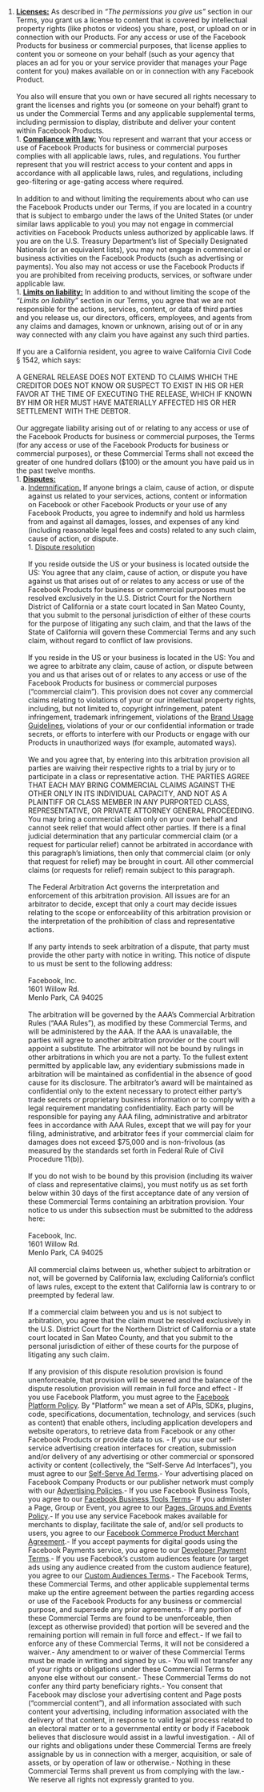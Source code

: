 1. **<u>Licenses:</u>** As described in *“The permissions you give us”* section in our Terms, you grant us a license to content that is covered by intellectual property rights (like photos or videos) you share, post, or upload on or in connection with our Products. For any access or use of the Facebook Products for business or commercial purposes, that license applies to content you or someone on your behalf (such as your agency that places an ad for you or your service provider that manages your Page content for you) makes available on or in connection with any Facebook Product. <br/><br/> You also will ensure that you own or have secured all rights necessary to grant the licenses and rights you (or someone on your behalf) grant to us under the Commercial Terms and any applicable supplemental terms, including permission to display, distribute and deliver your content within Facebook Products. <br/>1. **<u>Compliance with law:</u>** You represent and warrant that your access or use of Facebook Products for business or commercial purposes complies with all applicable laws, rules, and regulations. You further represent that you will restrict access to your content and apps in accordance with all applicable laws, rules, and regulations, including geo-filtering or age-gating access where required. <br/><br/> In addition to and without limiting the requirements about who can use the Facebook Products under our Terms, if you are located in a country that is subject to embargo under the laws of the United States (or under similar laws applicable to you) you may not engage in commercial activities on Facebook Products unless authorized by applicable laws. If you are on the U.S. Treasury Department’s list of Specially Designated Nationals (or an equivalent lists), you may not engage in commercial or business activities on the Facebook Products (such as advertising or payments). You also may not access or use the Facebook Products if you are prohibited from receiving products, services, or software under applicable law. <br/>1. **<u>Limits on liability:</u>** In addition to and without limiting the scope of the *“Limits on liability”* section in our Terms, you agree that we are not responsible for the actions, services, content, or data of third parties and you release us, our directors, officers, employees, and agents from any claims and damages, known or unknown, arising out of or in any way connected with any claim you have against any such third parties. <br/><br/> If you are a California resident, you agree to waive California Civil Code § 1542, which says: <br/><br/> A GENERAL RELEASE DOES NOT EXTEND TO CLAIMS WHICH THE CREDITOR DOES NOT KNOW OR SUSPECT TO EXIST IN HIS OR HER FAVOR AT THE TIME OF EXECUTING THE RELEASE, WHICH IF KNOWN BY HIM OR HER MUST HAVE MATERIALLY AFFECTED HIS OR HER SETTLEMENT WITH THE DEBTOR. <br/><br/> Our aggregate liability arising out of or relating to any access or use of the Facebook Products for business or commercial purposes, the Terms (for any access or use of the Facebook Products for business or commercial purposes), or these Commercial Terms shall not exceed the greater of one hundred dollars ($100) or the amount you have paid us in the past twelve months. <br/>1. **<u>Disputes:</u>**<ol style="list-style-type: lower-alpha"><li><u>Indemnification.</u> If anyone brings a claim, cause of action, or dispute against us related to your services, actions, content or information on Facebook or other Facebook Products or your use of any Facebook Products, you agree to indemnify and hold us harmless from and against all damages, losses, and expenses of any kind (including reasonable legal fees and costs) related to any such claim, cause of action, or dispute.<br/>1. <u>Dispute resolution</u><br/><br/> If you reside outside the US or your business is located outside the US: You agree that any claim, cause of action, or dispute you have against us that arises out of or relates to any access or use of the Facebook Products for business or commercial purposes must be resolved exclusively in the U.S. District Court for the Northern District of California or a state court located in San Mateo County, that you submit to the personal jurisdiction of either of these courts for the purpose of litigating any such claim, and that the laws of the State of California will govern these Commercial Terms and any such claim, without regard to conflict of law provisions. <br/><br/> If you reside in the US or your business is located in the US: You and we agree to arbitrate any claim, cause of action, or dispute between you and us that arises out of or relates to any access or use of the Facebook Products for business or commercial purposes (“commercial claim”). This provision does not cover any commercial claims relating to violations of your or our intellectual property rights, including, but not limited to, copyright infringement, patent infringement, trademark infringement, violations of the <u>Brand Usage Guidelines</u>, violations of your or our confidential information or trade secrets, or efforts to interfere with our Products or engage with our Products in unauthorized ways (for example, automated ways). <br/><br/> We and you agree that, by entering into this arbitration provision all parties are waiving their respective rights to a trial by jury or to participate in a class or representative action. THE PARTIES AGREE THAT EACH MAY BRING COMMERCIAL CLAIMS AGAINST THE OTHER ONLY IN ITS INDIVIDUAL CAPACITY, AND NOT AS A PLAINTIFF OR CLASS MEMBER IN ANY PURPORTED CLASS, REPRESENTATIVE, OR PRIVATE ATTORNEY GENERAL PROCEEDING. You may bring a commercial claim only on your own behalf and cannot seek relief that would affect other parties. If there is a final judicial determination that any particular commercial claim (or a request for particular relief) cannot be arbitrated in accordance with this paragraph’s limiations, then only that commercial claim (or only that request for relief) may be brought in court. All other commercial claims (or requests for relief) remain subject to this paragraph. <br/><br/> The Federal Arbitration Act governs the interpretation and enforcement of this arbitration provision. All issues are for an arbitrator to decide, except that only a court may decide issues relating to the scope or enforceability of this arbitration provision or the interpretation of the prohibition of class and representative actions. <br/><br/> If any party intends to seek arbitration of a dispute, that party must provide the other party with notice in writing. This notice of dispute to us must be sent to the following address: <br/><br/> Facebook, Inc.<br/> 1601 Willow Rd.<br/> Menlo Park, CA 94025 <br/><br/> The arbitration will be governed by the AAA’s Commercial Arbitration Rules (“AAA Rules”), as modified by these Commercial Terms, and will be administered by the AAA. If the AAA is unavailable, the parties will agree to another arbitration provider or the court will appoint a substitute. The arbitrator will not be bound by rulings in other arbitrations in which you are not a party. To the fullest extent permitted by applicable law, any evidentiary submissions made in arbitration will be maintained as confidential in the absence of good cause for its disclosure. The arbitrator’s award will be maintained as confidential only to the extent necessary to protect either party’s trade secrets or proprietary business information or to comply with a legal requirement mandating confidentiality. Each party will be responsible for paying any AAA filing, administrative and arbitrator fees in accordance with AAA Rules, except that we will pay for your filing, administrative, and arbitrator fees if your commercial claim for damages does not exceed $75,000 and is non-frivolous (as measured by the standards set forth in Federal Rule of Civil Procedure 11(b)). <br/><br/> If you do not wish to be bound by this provision (including its waiver of class and representative claims), you must notify us as set forth below within 30 days of the first acceptance date of any version of these Commercial Terms containing an arbitration provision. Your notice to us under this subsection must be submitted to the address here: <br/><br/> Facebook, Inc.<br/> 1601 Willow Rd.<br/> Menlo Park, CA 94025 <br/><br/> All commercial claims between us, whether subject to arbitration or not, will be governed by California law, excluding California’s conflict of laws rules, except to the extent that California law is contrary to or preempted by federal law. <br/><br/> If a commercial claim between you and us is not subject to arbitration, you agree that the claim must be resolved exclusively in the U.S. District Court for the Northern District of California or a state court located in San Mateo County, and that you submit to the personal jurisdiction of either of these courts for the purpose of litigating any such claim. <br/><br/> If any provision of this dispute resolution provision is found unenforceable, that provision will be severed and the balance of the dispute resolution provision will remain in full force and effect - If you use Facebook Platform, you must agree to the [Facebook Platform Policy](https://developers.facebook.com/policy). By "Platform" we mean a set of APIs, SDKs, plugins, code, specifications, documentation, technology, and services (such as content) that enable others, including application developers and website operators, to retrieve data from Facebook or any other Facebook Products or provide data to us. - If you use our self-service advertising creation interfaces for creation, submission and/or delivery of any advertising or other commercial or sponsored activity or content (collectively, the “Self-Serve Ad Interfaces”), you must agree to our [Self-Serve Ad Terms](https://www.facebook.com/legal/self_service_ads_terms).- Your advertising placed on Facebook Company Products or our publisher network must comply with our [Advertising Policies](https://www.facebook.com/ad_guidelines.php).- If you use Facebook Business Tools, you agree to our [Facebook Business Tools Terms](https://www.facebook.com/legal/technology_terms)- If you administer a Page, Group or Event, you agree to our [Pages, Groups and Events Policy](https://www.facebook.com/page_guidelines.php).- If you use any service Facebook makes available for merchants to display, facilitate the sale of, and/or sell products to users, you agree to our [Facebook Commerce Product Merchant Agreement](https://www.facebook.com/legal/commerce_product_merchant_agreement).- If you accept payments for digital goods using the Facebook Payments service, you agree to our [Developer Payment Terms](https://developers.facebook.com/policy/credits).- If you use Facebook’s custom audiences feature (or target ads using any audience created from the custom audience feature), you agree to our [Custom Audiences Terms](https://www.facebook.com/legal/terms/customaudience).- The Facebook Terms, these Commercial Terms, and other applicable supplemental terms make up the entire agreement between the parties regarding access or use of the Facebook Products for any business or commercial purpose, and supersede any prior agreements.- If any portion of these Commercial Terms are found to be unenforceable, then (except as otherwise provided) that portion will be severed and the remaining portion will remain in full force and effect.- If we fail to enforce any of these Commercial Terms, it will not be considered a waiver.- Any amendment to or waiver of these Commercial Terms must be made in writing and signed by us.- You will not transfer any of your rights or obligations under these Commercial Terms to anyone else without our consent.- These Commercial Terms do not confer any third party beneficiary rights.- You consent that Facebook may disclose your advertising content and Page posts (“commercial content”), and all information associated with such content your advertising, including information associated with the delivery of that content, in response to valid legal process related to an electoral matter or to a governmental entity or body if Facebook believes that disclosure would assist in a lawful investigation. - All of our rights and obligations under these Commercial Terms are freely assignable by us in connection with a merger, acquisition, or sale of assets, or by operation of law or otherwise.- Nothing in these Commercial Terms shall prevent us from complying with the law.- We reserve all rights not expressly granted to you.